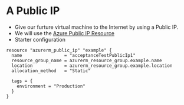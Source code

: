 # A Public IP

- Give our furture virtual machine to the Internet by using a Public IP.
- We will use the [Azure Public IP Resource](https://registry.terraform.io/providers/hashicorp/azurerm/latest/docs/resources/public_ip)
- Starter configuration
```HCL
resource "azurerm_public_ip" "example" {
  name                = "acceptanceTestPublicIp1"
  resource_group_name = azurerm_resource_group.example.name
  location            = azurerm_resource_group.example.location
  allocation_method   = "Static"

  tags = {
    environment = "Production"
  }
}
```
